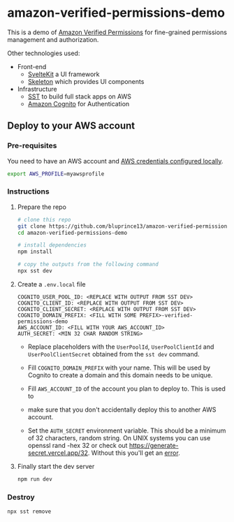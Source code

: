 # amazon-verified-permissions-demo

This is a demo of [Amazon Verified
Permissions](https://docs.aws.amazon.com/verifiedpermissions/latest/userguide/what-is-avp.html)
for fine-grained permissions management and authorization.

Other technologies used:

- Front-end
  - [SvelteKit](https://kit.svelte.dev/) a UI framework
  - [Skeleton](https://www.skeleton.dev/) which provides UI components
- Infrastructure
  - [SST](https://sst.dev) to build full stack apps on AWS
  - [Amazon
    Cognito](https://docs.aws.amazon.com/cognito/latest/developerguide/what-is-amazon-cognito.html)
    for Authentication

## Deploy to your AWS account

### Pre-requisites

You need to have an AWS account and [AWS credentials configured
locally](https://docs.sst.dev/advanced/iam-credentials#loading-from-a-file).

```bash
export AWS_PROFILE=myawsprofile
```

### Instructions

1. Prepare the repo

   ```bash
   # clone this repo
   git clone https://github.com/bluprince13/amazon-verified-permissions-demo.git
   cd amazon-verified-permissions-demo

   # install dependencies
   npm install

   # copy the outputs from the following command
   npx sst dev
   ```

2. Create a `.env.local` file

   ```env
   COGNITO_USER_POOL_ID: <REPLACE WITH OUTPUT FROM SST DEV>
   COGNITO_CLIENT_ID: <REPLACE WITH OUTPUT FROM SST DEV>
   COGNITO_CLIENT_SECRET: <REPLACE WITH OUTPUT FROM SST DEV>
   COGNITO_DOMAIN_PREFIX: <FILL WITH SOME PREFIX>-verified-permissions-demo
   AWS_ACCOUNT_ID: <FILL WITH YOUR AWS_ACCOUNT_ID>
   AUTH_SECRET: <MIN 32 CHAR RANDOM STRING>
   ```

   - Replace placeholders with the `UserPoolId`, `UserPoolClientId` and
     `UserPoolClientSecret` obtained from the `sst dev` command.

   - Fill `COGNITO_DOMAIN_PREFIX` with your name. This will be used by Cognito to
     create a domain and this domain needs to be unique.
   - Fill `AWS_ACCOUNT_ID` of the account you plan to deploy to. This is used to
   - make sure that you don't accidentally deploy this to another AWS account.
   - Set the `AUTH_SECRET` environment variable. This should be a minimum of 32
     characters, random string. On UNIX systems you can use openssl rand -hex 32
     or check out https://generate-secret.vercel.app/32. Without this you'll get
     an [error](https://authjs.dev/reference/core/errors/#missingsecret).

3. Finally start the dev server

   ```bash
   npm run dev
   ```

### Destroy

```bash
npx sst remove
```
